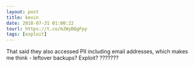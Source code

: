 ```yaml
---
layout: post
title: kevin
date: 2018-07-31 01:00:22
tourl: https://t.co/mJWyBQgFpy
tags: [exploit]
---
```

That said they also accessed PII including email addresses, which makes me think - leftover backups? Exploit? ???????